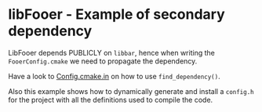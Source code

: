 # libFooer - Example of secondary dependency

LibFooer depends PUBLICLY on `libbar`, hence when writing the `FooerConfig.cmake` we need to propagate the dependency.

Have a look to [Config.cmake.in](libFooer/cmake/Config.cmake.in) on how to use `find_dependency()`.

Also this example shows how to dynamically generate and install a `config.h` for the project with all the definitions used to compile the code.
